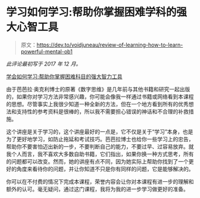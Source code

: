 # 学习如何学习:帮助你掌握困难学科的强大心智工具

> 原文：<https://dev.to/voidjuneau/review-of-learning-how-to-learn-powerful-mental-ob1>

*此评论最初写于 2017 年 12 月。*

[学会如何学习:帮助你掌握困难科目的强大智力工具](https://www.coursera.org/learn/learning-how-to-learn)

由于芭芭拉·奥克利博士的原著《数字思维》是几年前与其他书籍和研究一起出版的，如果你对学习方法非常感兴趣，你可能会像我一样通过书籍或网络看到本课程的思想。尽管事实上我很少知道一种全新的方法，但在一个地方看到所有的优秀想法和支持性的参考资料是很棒的，所以我不需要担心错误的神话和不合理的补救措施。

这个讲座是关于学习的，这个讲座最好的一点是，它不仅是关于“学习”本身，也是为了更好地学习，如防止拖延和考试技巧。芭芭拉博士也给你一些学习上的忠告，帮助你不要害怕迈出新的一步，不要判断自己的能力，不要过早、过容易放弃。就我个人而言，我不喜欢大多数自助书籍，它们指出，如果你换一种方式思考，所有的问题都可以改变。然而，她的讲座有点不同，因为她实际上帮助你找到了一个更好的角度来看待你的问题，并让你知道不只是你有同样的问题，它是能够解决的。

你可以在不付费的情况下完成本课程，荣誉内容会让你对本课程有进一步的理解和额外的认可。毫无疑问，通过这门课程，我将为我的进一步学习做更好的准备。
